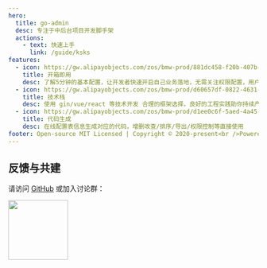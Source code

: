 ```yaml
---
hero:
  title: go-admin
  desc: 专注于中后台项目开发脚手架
  actions:
    - text: 快速上手
      link: /guide/ksks
features:
  - icon: https://gw.alipayobjects.com/zos/bmw-prod/881dc458-f20b-407b-947a-95104b5ec82b/k79dm8ih_w144_h144.png
    title: 开箱即用
    desc: 了解5分钟的基本配置，让开发者快速开启自己业务落地，无需关注权限配置，用户管理，用户鉴权等基础功能模块，只需实现需求任务
  - icon: https://gw.alipayobjects.com/zos/bmw-prod/d60657df-0822-4631-9d7c-e7a869c2f21c/k79dmz3q_w126_h126.png
    title: 技术栈
    desc: 使用 gin/vue/react 等技术开发 合理的框架选择，良好的工程实践助你持续产出高质量代码 基于Casbin的 RBAC 访问控制模型
  - icon: https://gw.alipayobjects.com/zos/bmw-prod/d1ee0c6f-5aed-4a45-a507-339a4bfe076c/k7bjsocq_w144_h144.png
    title: 代码生成
    desc: 在线配置表信息生成对应的代码，增删改查/排序/导出/权限控制等直接使用
footer: Open-source MIT Licensed | Copyright © 2020-present<br />Powered by [dumi](https://d.umijs.org)
---
```


## 反馈与共建

请访问 [GitHub](https://github.com/go-admin-team/go-admin) 或加入讨论群：

<img src="http://doc-image.zhangwj.com/img/wx.png" width="120" />
